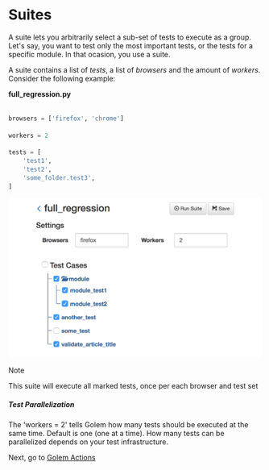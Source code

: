 Suites
==================================================


A suite lets you arbitrarily select a sub-set of tests to execute as a group. Let's say, you want to test only the most important tests, or the tests for a specific module. In that ocasion, you use a suite.

A suite contains a list of *tests*, a list of *browsers* and the amount of *workers*. Consider the following example:


**full_regression.py**
```python

browsers = ['firefox', 'chrome']

workers = 2

tests = [
    'test1',
    'test2',
    'some_folder.test3',
]

```

<img class="border-image" src="_static/img/suite-example.png">

<div class="admonition note">
    <p class="first admonition-title">Note</p>
    <p>This suite will execute all marked tests, once per each browser and test set</p>
</div>


##### Test Parallelization

The 'workers = 2' tells Golem how many tests should be executed at the same time. Default is one (one at a time). How many tests can be parallelized depends on your test infrastructure.


Next, go to [Golem Actions](golem-actions.html)
